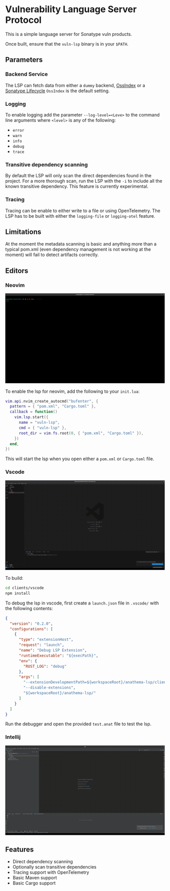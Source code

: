 # Vulnerability Language Server Protocol

This is a simple language server for Sonatype vuln products.

Once built, ensure that the `vuln-lsp` binary is in your `$PATH`.

## Parameters

### Backend Service

The LSP can fetch data from either a `dummy` backend, [OssIndex](https://ossindex.sonatype.org/)
or a [Sonatype Lifecycle](https://www.sonatype.com/products/open-source-security-dependency-management)
`OssIndex` is the default setting.

### Logging

To enable logging add the parameter `--log-level=<Leve>` to the command line
arguments where `<level>` is any of the following:

- `error`
- `warn`
- `info`
- `debug`
- `trace`

### Transitive dependency scanning

By default the LSP will only scan the direct dependencies found in the project.
For a more thorough scan, run the LSP with the `-i` to include all the known
transitive dependency. This feature is currently experimental.

### Tracing

Tracing can be enable to either write to a file or using OpenTelemetry. The LSP
has to be built with either the `logging-file` or `logging-otel` feature.

## Limitations

At the moment the metadata scanning is basic and anything more than a typical
pom.xml (even dependency management is not working at the moment) will fail to
detect artifacts correctly.

## Editors

### Neovim

![neovim](./docs/vuln_vim.gif)

To enable the lsp for neovim, add the following to your `init.lua`:

```lua
vim.api.nvim_create_autocmd("bufenter", {
  pattern = { "pom.xml", "Cargo.toml" },
  callback = function()
    vim.lsp.start({
      name = "vuln-lsp",
      cmd = { "vuln-lsp" },
      root_dir = vim.fs.root(0, { "pom.xml", "Cargo.toml" }),
    })
  end,
})
```

This will start the lsp when you open either a `pom.xml` or `Cargo.toml` file.

### Vscode

![vscode](./docs/vuln_vscode.gif)

To build:

```bash
cd clients/vscode
npm install
```

To debug the lsp in vscode, first create a `launch.json` file in `.vscode/`
with the following contents:

```json
{
  "version": "0.2.0",
  "configurations": [
    {
      "type": "extensionHost",
      "request": "launch",
      "name": "Debug LSP Extension",
      "runtimeExecutable": "${execPath}",
      "env": {
        "RUST_LOG": "debug"
      },
      "args": [
        "--extensionDevelopmentPath=${workspaceRoot}/anathema-lsp/clients/vscode",
        "--disable-extensions",
        "${workspaceRoot}/anathema-lsp/"
      ]
    }
  ]
}
```

Run the debugger and open the provided `test.anat` file to test the lsp.

### Intellij

![intellij](./docs/vuln_intellij.gif)

## Features

- Direct dependency scanning
- Optionally scan transitive dependencies
- Tracing support with OpenTelemetry
- Basic Maven support
- Basic Cargo support
